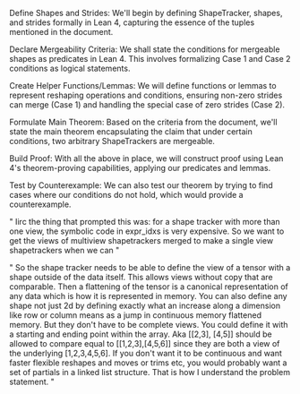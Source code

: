 Define Shapes and Strides: We'll begin by defining ShapeTracker, shapes, and strides formally in Lean 4, capturing the essence of the tuples mentioned in the document.

Declare Mergeability Criteria: We shall state the conditions for mergeable shapes as predicates in Lean 4. This involves formalizing Case 1 and Case 2 conditions as logical statements.

Create Helper Functions/Lemmas: We will define functions or lemmas to represent reshaping operations and conditions, ensuring non-zero strides can merge (Case 1) and handling the special case of zero strides (Case 2).

Formulate Main Theorem: Based on the criteria from the document, we'll state the main theorem encapsulating the claim that under certain conditions, two arbitrary ShapeTrackers are mergeable.

Build Proof: With all the above in place, we will construct proof using Lean 4's theorem-proving capabilities, applying our predicates and lemmas.

Test by Counterexample: We can also test our theorem by trying to find cases where our conditions do not hold, which would provide a counterexample.


"
Iirc the thing that prompted this was: for a shape tracker with more than one view, the symbolic code in expr_idxs is very expensive. So we want to get the views of multiview shapetrackers merged to make a single view shapetrackers when we can
"

"
So the shape tracker needs to be able to define the view of a tensor with a shape outside of the data itself. This allows views without copy that are comparable. Then a flattening of the tensor is a canonical representation of any data which is how it is represented in memory. You can also define any shape not just 2d by defining exactly what an increase along a dimension like row or column means as a jump in continuous memory flattened memory. But they don't have to be complete views. You could define it with a starting and ending point within the array. Aka [[2,3], [4,5]] should be allowed to compare equal to [[1,2,3],[4,5,6]] since they are both a view of the underlying [1,2,3,4,5,6]. If you don't want it to be continuous and want faster flexible reshapes and moves or trims etc, you would probably want a set of partials in a linked list structure. That is how I understand the problem statement.
"
